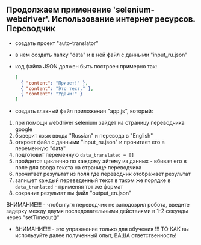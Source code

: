 ## Продолжаем применение 'selenium-webdriver'. Использование интернет ресурсов. Переводчик


* создать проект "auto-translator"
* в нем создать папку "data" и в ней файл с данными "input_ru.json"
* код файла JSON должен быть построен примерно так:
  
  ```json
  [
    { "content": "Привет!" },
    { "content": "Это тест." },
    { "content": "Удачи!" }
  ]
  ```
* создать главный файл приложения "app.js",  который:
 1. при помощи webdriver selenium зайдет на страницу переводчика google 
 2. быверит язык ввода "Russian" и перевода в "English"
 3. откроет файл с данными "input_ru.json" и прочитает его в переменную "data"
 4. подготовит переменную ```data_translated = []```
 5. пройдется циклично по каждому айтему из данных - вбивая его в поле для ввода текста на странице переводчика
 6. прочитает результат из поля где переводчик отображает результат
 7. запишет каждый переведенный текст в таком же порядке в ```data_tranlated``` - применяя тот же формат
 8. сохранит результат вы файл "output_en.json" 

ВНИМАНИЕ!!! - чтобы гугл переводчик не заподозрил робота, введите задерку между двумя последовательными действиями в 1-2 секунды через "setTimeout()"

* ВНИМАНИЕ!!! - это упражнение только для обучения !!! ТО КАК вы используйте далее полученный опыт, ВАША ответственность!
